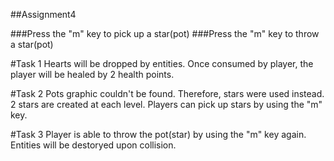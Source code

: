##Assignment4

###Press the "m" key to pick up a star(pot)
###Press the "m" key to throw a star(pot)

#Task 1
Hearts will be dropped by entities. Once consumed by player, the player will be healed by 2 health points.

#Task 2
Pots graphic couldn't be found. Therefore, stars were used instead. 2 stars are created at each level. Players can pick up stars by using the "m" key.

#Task 3
Player is able to throw the pot(star) by using the "m" key again. Entities will be destoryed upon collision.